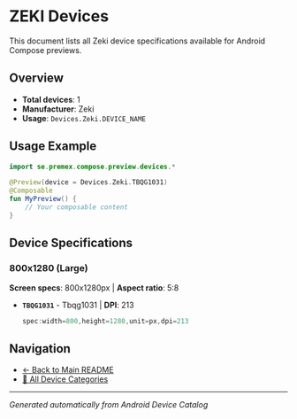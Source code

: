 # ZEKI Devices

This document lists all Zeki device specifications available for Android Compose previews.

## Overview

- **Total devices**: 1
- **Manufacturer**: Zeki
- **Usage**: `Devices.Zeki.DEVICE_NAME`

## Usage Example

```kotlin
import se.premex.compose.preview.devices.*

@Preview(device = Devices.Zeki.TBQG1031)
@Composable
fun MyPreview() {
    // Your composable content
}
```

## Device Specifications

### 800x1280 (Large)

**Screen specs**: 800x1280px | **Aspect ratio**: 5:8

- **`TBQG1031`** - Tbqg1031 | **DPI**: 213
  ```kotlin
  spec:width=800,height=1280,unit=px,dpi=213
  ```

## Navigation

- [← Back to Main README](../../README.md)
- [📱 All Device Categories](../README.md)

---
*Generated automatically from Android Device Catalog*
